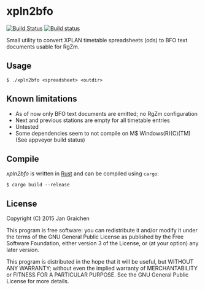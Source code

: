# xpln2bfo

[![Build Status](https://travis-ci.org/jgraichen/xpln2bfo.svg?branch=master)](https://travis-ci.org/jgraichen/xpln2bfo) [![Build status](https://ci.appveyor.com/api/projects/status/hhxl44komt45clpb?svg=true)](https://ci.appveyor.com/project/jgraichen/xpln2bfo)

Small utility to convert XPLAN timetable spreadsheets (ods) to BFO text documents usable for RgZm.

## Usage

	$ ./xpln2bfo <spreadsheet> <outdir>

## Known limitations

* As of now only BFO text documents are emitted; no RgZm configuration
* Next and previous stations are empty for all timetable entries
* Untested
* Some dependencies seem to not compile on M$ Windows(R)(C)(TM) (See appveyor build status)

## Compile

*xpln2bfo* is written in [Rust](http://rust-lang.org) and can be compiled using `cargo`:

	$ cargo build --release

## License

Copyright (C) 2015 Jan Graichen

This program is free software: you can redistribute it and/or modify it under the terms of the GNU General Public License as published by the Free Software Foundation, either version 3 of the License, or (at your option) any later version.

This program is distributed in the hope that it will be useful, but WITHOUT ANY WARRANTY; without even the implied warranty of MERCHANTABILITY or FITNESS FOR A PARTICULAR PURPOSE.  See the GNU General Public License for more details.
